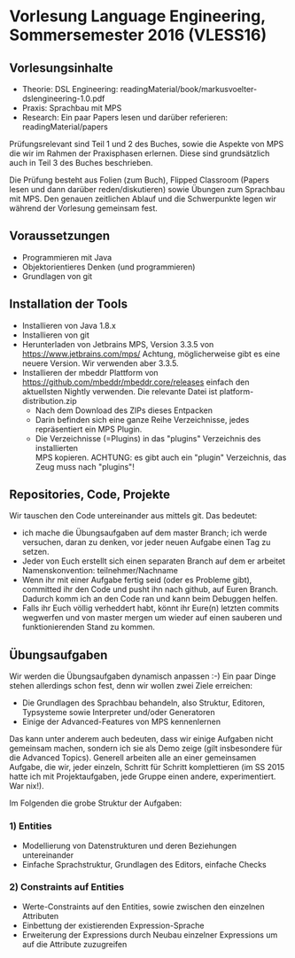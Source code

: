 Vorlesung Language Engineering, Sommersemester 2016 (VLESS16)
======================================================


Vorlesungsinhalte
---------------------------
- Theorie:  DSL Engineering: readingMaterial/book/markusvoelter-dslengineering-1.0.pdf
- Praxis:   Sprachbau mit MPS
- Research: Ein paar Papers lesen und darüber referieren: readingMaterial/papers

Prüfungsrelevant sind Teil 1 und 2 des Buches, sowie die Aspekte von MPS
die wir im Rahmen der Praxisphasen erlernen. Diese sind grundsätzlich auch
in Teil 3 des Buches beschrieben.

Die Prüfung besteht aus Folien (zum Buch), Flipped Classroom (Papers
lesen und dann darüber reden/diskutieren) sowie Übungen zum Sprachbau
mit MPS. Den genauen zeitlichen Ablauf und die Schwerpunkte legen wir
während der Vorlesung gemeinsam fest.

Voraussetzungen
---------------------------
* Programmieren mit Java
* Objektorientieres Denken (und programmieren)
* Grundlagen von git

Installation der Tools
---------------------------

* Installieren von Java 1.8.x 
* Installieren von git
* Herunterladen von Jetbrains MPS, Version 3.3.5 von https://www.jetbrains.com/mps/
  Achtung, möglicherweise gibt es eine neuere Version. Wir verwenden aber 3.3.5.
* Installieren der mbeddr Plattform von https://github.com/mbeddr/mbeddr.core/releases
  einfach den aktuellsten Nightly verwenden. Die relevante Datei ist 
  platform-distribution.zip
    - Nach dem Download des ZIPs dieses Entpacken
    - Darin befinden sich eine ganze Reihe Verzeichnisse, jedes repräsentiert
      ein MPS Plugin. 
    - Die Verzeichnisse (=Plugins) in das "plugins" Verzeichnis des installierten  
      MPS kopieren. ACHTUNG: es gibt auch ein "plugin" Verzeichnis, das Zeug
      muss nach "plugins"!
      
      

Repositories, Code, Projekte
---------------------------
Wir tauschen den Code untereinander aus mittels git. Das bedeutet:
* ich mache die Übungsaufgaben auf dem master Branch; ich werde versuchen,
  daran zu denken, vor jeder neuen Aufgabe einen Tag zu setzen.
* Jeder von Euch erstellt sich einen separaten Branch auf dem er arbeitet
  Namenskonvention: teilnehmer/Nachname
* Wenn ihr mit einer Aufgabe fertig seid (oder es Probleme gibt), 
  committed ihr den Code und pusht ihn nach github, auf Euren Branch. 
  Dadurch komm ich an den Code ran und kann beim Debuggen helfen.
* Falls ihr Euch völlig verheddert habt, könnt ihr Eure(n) letzten commits
  wegwerfen und von master mergen um wieder auf einen sauberen und 
  funktionierenden Stand zu kommen.



Übungsaufgaben
----------------------------------

Wir werden die Übungsaufgaben dynamisch anpassen :-) Ein paar Dinge
stehen allerdings schon fest, denn wir wollen zwei Ziele erreichen:

* Die Grundlagen des Sprachbau behandeln, also Struktur, Editoren, Typsysteme
  sowie Interpreter und/oder Generatoren
* Einige der Advanced-Features von MPS kennenlernen

Das kann unter anderem auch bedeuten, dass wir einige Aufgaben nicht
gemeinsam machen, sondern ich sie als Demo zeige (gilt insbesondere für
die Advanced Topics). Generell arbeiten alle an einer gemeinsamen
Aufgabe, die wir, jeder einzeln, Schritt für Schritt komplettieren (im
SS 2015 hatte ich mit Projektaufgaben, jede Gruppe einen andere,
experimentiert. War nix!). 

Im Folgenden die grobe Struktur der Aufgaben:

### 1) Entities

* Modellierung von Datenstrukturen und deren Beziehungen untereinander
* Einfache Sprachstruktur, Grundlagen des Editors, einfache Checks

### 2) Constraints auf Entities
* Werte-Constraints auf den Entities, sowie zwischen den einzelnen Attributen
* Einbettung der existierenden Expression-Sprache
* Erweiterung der Expressions durch Neubau einzelner Expressions
  um auf die Attribute zuzugreifen


  



